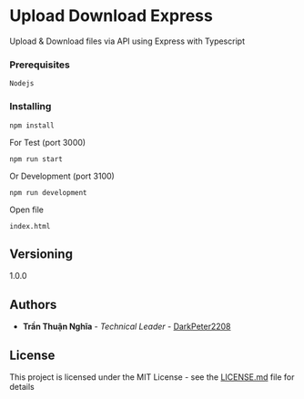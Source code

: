 # Upload Download Express

Upload & Download files via API using Express with Typescript

### Prerequisites

```
Nodejs
```

### Installing

```
npm install
```

For Test (port 3000)

```
npm run start
```

Or Development (port 3100)

```
npm run development
```

Open file

```
index.html
```

## Versioning

1.0.0

## Authors

* **Trần Thuận Nghĩa** - *Technical Leader* - [DarkPeter2208](https://github.com/DarkPeter2208)

## License

This project is licensed under the MIT License - see the [LICENSE.md](LICENSE.md) file for details